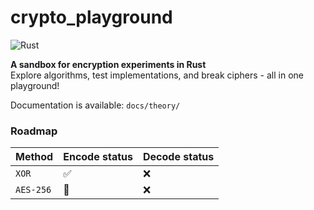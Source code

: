 # crypto_playground

![Rust](https://img.shields.io/badge/rust-%23000000.svg?style=for-the-badge&logo=rust&logoColor=white)

**A sandbox for encryption experiments in Rust**  
Explore algorithms, test implementations, and break ciphers - all in one playground!

Documentation is available: `docs/theory/`

### Roadmap
| Method    | Encode status | Decode status |
|-----------|---------------|---------------|
| `XOR`     | ✅             | ❌             |
| `AES-256` | 🚧            | ❌             |